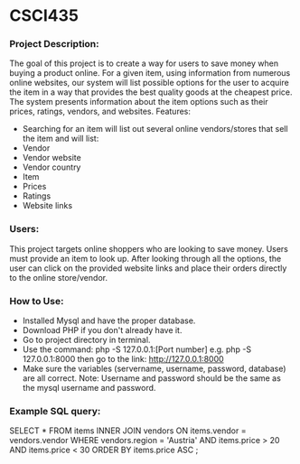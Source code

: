 # CSCI435

### Project Description:

The goal of this project is to create a way for users to save money when buying a product online. For a given item, using information from numerous online websites, our system will list possible options for the user to acquire the item in a way that provides the best quality goods at the cheapest price. The system presents information about the item options such as their prices, ratings, vendors, and websites.
Features:

- Searching for an item will list out several online vendors/stores that sell the item and will list:
- Vendor
- Vendor website
- Vendor country
- Item
- Prices
- Ratings
- Website links

### Users:

This project targets online shoppers who are looking to save money. Users must provide an item to look up. After looking through all the options, the user can click on the provided website links and place their orders directly to the online store/vendor.


### How to Use:
- Installed Mysql and have the proper database.
- Download PHP if you don't already have it.
- Go to project directory in terminal.
- Use the command: php -S 127.0.0.1:[Port number] e.g. php -S 127.0.0.1:8000 then go to the link: http://127.0.0.1:8000
- Make sure the variables (servername, username, password, database) are all correct. Note: Username and password should be the same as the mysql username and password.

### Example SQL query:

SELECT \* FROM items
INNER JOIN vendors
ON items.vendor = vendors.vendor
WHERE vendors.region = 'Austria'
AND items.price > 20 AND items.price < 30
ORDER BY items.price ASC
;

